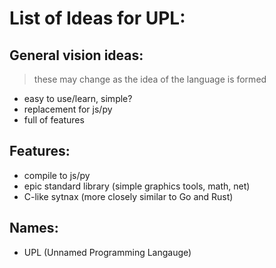 # List of Ideas for UPL:

## General vision ideas:

> these may change as the idea of the language is formed

-   easy to use/learn, simple?
-   replacement for js/py
-   full of features 

## Features:

-   compile to js/py
-   epic standard library (simple graphics tools, math, net)
-   C-like sytnax (more closely similar to Go and Rust)

## Names:

-   UPL (Unnamed Programming Langauge)
